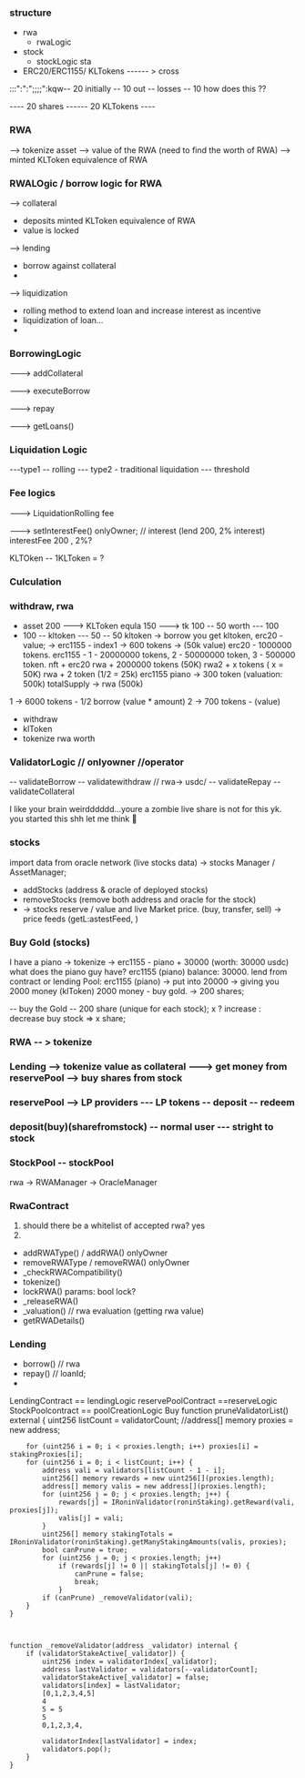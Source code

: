 ### structure

- rwa
  - rwaLogic
- stock
  - stockLogic
    sta
- ERC20/ERC1155/ KLTokens ------ > cross

:::":":";;;;":kqw-- 20 initially
-- 10 out -- losses
-- 10 how does this ??

---- 20 shares ------ 20 KLTokens ----

### RWA

--> tokenize asset
--> value of the RWA (need to find the worth of RWA)
--> minted KLToken equivalence of RWA

### RWALOgic / borrow logic for RWA

--> collateral

- deposits minted KLToken equivalence of RWA
- value is locked

--> lending

- borrow against collateral
-

--> liquidization

- rolling method to extend loan and increase interest as incentive
- liquidization of loan...
-

### BorrowingLogic

---> addCollateral

---> executeBorrow

---> repay

---> getLoans()

### Liquidation Logic

---type1 -- rolling
--- type2 - traditional liquidation
--- threshold

### Fee logics

---> LiquidationRolling fee

---> setInterestFee() onlyOwner; // interest (lend 200, 2% interest) interestFee
200 , 2%?

KLTOken -- 1KLToken = ?

### Culculation

### withdraw, rwa

- asset 200 ---> KLToken equla 150 ---> tk 100 -- 50 worth --- 100
- 100 -- kltoken --- 50 -- 50
  kltoken -> borrow you get kltoken,
  erc20 - value; ->
  erc1155 - index1 -> 600 tokens -> (50k value)
  erc20 - 1000000 tokens.
  erc1155 - 1 - 20000000 tokens,
  2 - 50000000 token,
  3 - 500000 token.
  nft + erc20
  rwa + 2000000 tokens (50K)
  rwa2 + x tokens ( x = 50K)
  rwa + 2 token (1/2 = 25k)
  erc1155 piano -> 300 token (valuation: 500k) totalSupply -> rwa (500k)

1 -> 6000 tokens - 1/2 borrow (value \* amount)
2 -> 700 tokens - (value)

- withdraw
- klToken
- tokenize rwa worth

### ValidatorLogic // onlyowner //operator

-- validateBorrow
-- validatewithdraw // rwa-> usdc/
-- validateRepay
-- validateCollateral

I like your brain weirdddddd...youre a zombie
live share is not for this yk. you started this shh let me think 🤫

### stocks

import data from oracle network (live stocks data)
-> stocks Manager / AssetManager;

- addStocks (address & oracle of deployed stocks)
- removeStocks (remove both address and oracle for the stock)
- -> stocks reserve / value and live Market price. (buy, transfer, sell)
  -> price feeds (getL:astestFeed, )

### Buy Gold (stocks)

I have a piano -> tokenize -> erc1155 - piano + 30000 (worth: 30000 usdc)
what does the piano guy have? erc1155 (piano) balance: 30000.
lend from contract or lending Pool: erc1155 (piano) -> put into 20000 -> giving you 2000 money (klToken)
2000 money - buy gold. -> 200 shares;

-- buy the Gold -- 200 share (unique for each stock); x ? increase : decrease
buy stock => x share;

### RWA -- > tokenize

### Lending --> tokenize value as collateral ---> get money from reservePool --> buy shares from stock

### reservePool --> LP providers --- LP tokens -- deposit -- redeem

### deposit(buy)(sharefromstock) -- normal user --- stright to stock

### StockPool -- stockPool

rwa -> RWAManager -> OracleManager

### RwaContract

1. should there be a whitelist of accepted rwa? yes
2.

- addRWAType() / addRWA() onlyOwner
- removeRWAType / removeRWA() onlyOwner
- \_checkRWACompatibility()
- tokenize()
- lockRWA() params: bool lock?
- \_releaseRWA()
- \_valuation() // rwa evaluation (getting rwa value)
- getRWADetails()

### Lending

- borrow() // rwa
- repay() // loanId;
-

LendingContract == lendingLogic
reservePoolContract ==reserveLogic
StockPoolcontract == poolCreationLogic
Buy
function pruneValidatorList() external {
uint256 listCount = validatorCount;
//address[] memory proxies = new address[](stakingProxyCount);

        for (uint256 i = 0; i < proxies.length; i++) proxies[i] = stakingProxies[i];
        for (uint256 i = 0; i < listCount; i++) {
            address vali = validators[listCount - 1 - i];
            uint256[] memory rewards = new uint256[](proxies.length);
            address[] memory valis = new address[](proxies.length);
            for (uint256 j = 0; j < proxies.length; j++) {
                rewards[j] = IRoninValidator(roninStaking).getReward(vali, proxies[j]);
                valis[j] = vali;
            }
            uint256[] memory stakingTotals = IRoninValidator(roninStaking).getManyStakingAmounts(valis, proxies);
            bool canPrune = true;
            for (uint256 j = 0; j < proxies.length; j++)
                if (rewards[j] != 0 || stakingTotals[j] != 0) {
                    canPrune = false;
                    break;
                }
            if (canPrune) _removeValidator(vali);
        }
    }



    function _removeValidator(address _validator) internal {
        if (validatorStakeActive[_validator]) {
            uint256 index = validatorIndex[_validator];
            address lastValidator = validators[--validatorCount];
            validatorStakeActive[_validator] = false;
            validators[index] = lastValidator;
            [0,1,2,3,4,5]
            4
            5 = 5
            5
            0,1,2,3,4,

            validatorIndex[lastValidator] = index;
            validators.pop();
        }
    }
